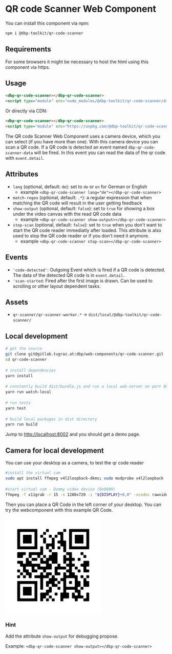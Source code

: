 # QR code Scanner Web Component

You can install this component via npm:

```bash
npm i @dbp-toolkit/qr-code-scanner
```

## Requirements

For some browsers it might be necessary to host the html using this component via https.

## Usage

```html
<dbp-qr-code-scanner></dbp-qr-code-scanner>
<script type="module" src="node_modules/@dbp-toolkit/qr-code-scanner/dist/dbp-qr-code-scanner.js"></script>
```

Or directly via CDN:

```html
<dbp-qr-code-scanner></dbp-qr-code-scanner>
<script type="module" src="https://unpkg.com/@dbp-toolkit/qr-code-scanner@0.2.2/dist/dbp-qr-code-scanner.js"></script>
```

The QR code Scanner Web Component uses a camera device, which you can select (if you have more than one).
With this camera device you can scan a QR code. If a QR code is detected an event named `dbp-qr-code-scanner-data` will be fired.
In this event you can read the data of the qr code with `event.detail`.


## Attributes

- `lang` (optional, default: `de`): set to `de` or `en` for German or English
    - example `<dbp-qr-code-scanner lang="de"></dbp-qr-code-scanner>`
- `match-regex` (optional, default: `.*`): a regular expression that when matching the QR code will result in the user getting feedback
- `show-output` (optional, default: `false`): set to `true` for showing 
a box under the video canvas with the read QR code data
    - example `<dbp-qr-code-scanner show-output></dbp-qr-code-scanner>`
- `stop-scan` (optional, default: `false`): set to `true` when you don't want to start the QR code reader immediatly
after loaded. This attribute is also used to stop the QR code reader or if you don't need it anymore.
    - example `<dbp-qr-code-scanner stop-scan></dbp-qr-code-scanner>`

## Events

- `'code-detected'`: Outgoing Event which is fired if a QR code is detected. The data of the detected QR code is in `event.detail`.
- `'scan-started`: Fired after the first image is drawn. Can be used to scrolling or other layout dependent tasks.

## Assets

- `qr-scanner/qr-scanner-worker.*` -> `dist/local/@dbp-toolkit/qr-code-scanner/`

## Local development

```bash
# get the source
git clone git@gitlab.tugraz.at:dbp/web-components/qr-code-scanner.git
cd qr-code-scanner

# install dependencies
yarn install

# constantly build dist/bundle.js and run a local web-server on port 8002 
yarn run watch-local

# run tests
yarn test

# build local packages in dist directory
yarn run build
```

Jump to <http://localhost:8002> and you should get a demo page.

## Camera for local development

You can use your desktop as a camera, to test the qr code reader

```bash
#install the virtual cam
sudo apt install ffmpeg v4l2loopback-dkms; sudo modprobe v4l2loopback

#start virtual cam - Dummy video device (0x0000)
ffmpeg -f x11grab -r 15 -s 1280x720 -i "${DISPLAY}+0,0" -vcodec rawvideo -pix_fmt yuv420p -threads 0 -f v4l2 /dev/video0
```

Then you can place a QR Code in the left corner of your desktop.
You can try the webcomponent with this example QR Code.

![QR-Code-Example](qr-code-dummy.png)

### Hint

Add the attribute `show-output` for debugging propose.

Example: `<dbp-qr-code-scanner show-output></dbp-qr-code-scanner>`
